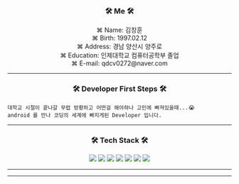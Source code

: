 

<h3 align="center">🛠 Me 🛠</h3>

<div align="center">
 ⌘ Name: 김창훈 </br>
 ⌘ Birth: 1997.02.12</br>
 ⌘ Address: 경남 양산시 양주로 </br>
 ⌘ Education: 인제대학교 컴퓨터공학부 졸업</br>
 ⌘ E-mail: qdcv0272@naver.com </br>
</div>

<hr/>

<h3 align="center">🛠 Developer First Steps 🛠</h3>

```
대학교 시절이 끝나갈 무렵 방황하고 어떤걸 해야햐나 고민에 빠져있을때...😭
android 를 만나 코딩의 세계에 빠지게된 Developer 입니다.
```

<hr/>

<h3 align="center"><b>🛠 Tech Stack 🛠</b></h3>
<p align="center">
  <img src="https://img.shields.io/badge/Xcode-orange?style=social&logo=Xcode&logoColor=147EFB"/>
  <img src="https://img.shields.io/badge/Swift-orange?style=social&logo=Swift&logoColor=F05138"/>
  <img src="https://img.shields.io/badge/Android-orange?style=social&logo=Android&logoColor=CC6699"/>
  <img src="https://img.shields.io/badge/Kotlin-orange?style=social&logo=Kotlin&logoColor=7F52FF"/>
  <img src="https://img.shields.io/badge/HTML5-orange?style=social&logo=HTML5&logoColor=E34F26"/>
  <img src="https://img.shields.io/badge/CSS3-orange?style=social&logo=CSS3&logoColor=#1572B6"/> 
  <img src="https://img.shields.io/badge/JavaScript-orange?style=social&logo=JavaScript&logoColor=F7DF1E"/>
</p>
<hr/>
<hr/>
